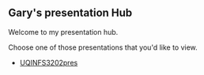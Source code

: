 ## Gary's presentation Hub


Welcome to my presentation hub.

Choose one of those presentations that you'd like to view.

 * [UQINFS3202pres](/presentations/uqinfs3202pres/presentation.html)
<!--#{link}-->
